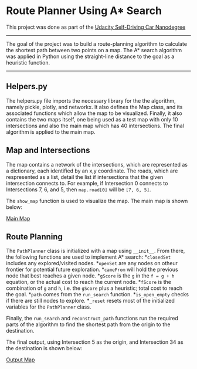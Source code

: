 # Route Planner Using A* Search

This project was done as part of the [Udacity Self-Driving Car Nanodegree](http://www.udacity.com/drive)

---

The goal of the project was to build a route-planning algorithm to calculate the shortest path between two points on a map.
The A* search algorithm was applied in Python using the straight-line distance to the goal as a heuristic function.

---  

## Helpers.py

The helpers.py file imports the necessary library for the the algorithm, namely pickle, plotly, and networkx. It also defines the Map class, and its associated functions which allow the map to be visualized. Finally, it also contains the two maps itself, one being used as a test map with only 10 intersections and also the main map which has 40 intersections. The final algorithm is applied to the main map.

## Map and Intersections

The map contains a network of the intersections, which are represented as a dictionary, each identified by an x,y coordinate. The roads, which are respresented as a list, detail the list if intersections that the given intersection connects to. For example, if Intersection 0 connects to Intersections 7, 6, and 5, then `map.road[0]` will be `[7, 6, 5]`.

The `show_map` function is used to visualize the map. The main map is shown below:

[Main Map](./images/full_map.png)

## Route Planning

The `PathPlanner` class is initialized with a map using `__init__`. From there, the following functions are used to implement A* search:
*`closedSet` includes any explored/visited nodes.
*`openSet` are any nodes on otheur frontier for potential future exploration.
*`cameFrom` will hold the previous node that best reaches a given node.
*`gScore` is the `g` in the `f = g + h` equation, or the actual cost to reach the current node.
*`fScore` is the combination of `g` and `h`, i.e. the `gScore` plus a heuristic; total cost to reach the goal.
*`path` comes from the `run_search` function.
*`is_open_empty` checks if there are still nodes to explore.
*`_reset` resets most of the initialized variables for the `PathPlanner` class.

Finally, the `run_search` and `reconstruct_path` functions run the required parts of the algorithm to find the shortest path from the origin to the destination.

The final output, using Intersection 5 as the origin, and Intersection 34 as the destination is shown below:

[Output Map](./images/map_routed.png)